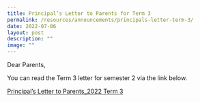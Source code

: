 ```yaml
---
title: Principal’s Letter to Parents for Term 3
permalink: /resources/announcements/principals-letter-term-3/
date: 2022-07-06
layout: post
description: ""
image: ""
---
```

Dear Parents,

You can read the Term 3 letter for semester 2 via the link below.

[Principal’s Letter to Parents\_2022 Term 3](/files/Principals-Letter-to-Parents_2022-Term-3.pdf)